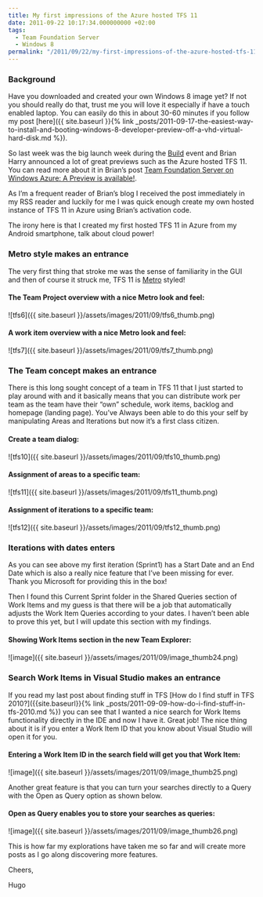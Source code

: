 ```yaml
---
title: My first impressions of the Azure hosted TFS 11
date: 2011-09-22 10:17:34.000000000 +02:00
tags:
  - Team Foundation Server
  - Windows 8
permalink: "/2011/09/22/my-first-impressions-of-the-azure-hosted-tfs-11/"
---
```


### Background

Have you downloaded and created your own Windows 8 image yet? If not you should really do that, trust me you will love it especially if have a touch enabled laptop. You can easily do this in about 30-60 minutes if you follow my post [here]({{ site.baseurl }}{% link _posts/2011-09-17-the-easiest-way-to-install-and-booting-windows-8-developer-preview-off-a-vhd-virtual-hard-disk.md %}).

So last week was the big launch week during the [Build](http://www.buildwindows.com/) event and Brian Harry announced a lot of great previews such as the Azure hosted TFS 11. You can read more about it in Brian’s post [Team Foundation Server on Windows Azure: A Preview is available!](http://blogs.msdn.com/b/bharry/archive/2011/09/14/team-foundation-server-on-windows-azure.aspx).

As I’m a frequent reader of Brian’s blog I received the post immediately in my RSS reader and luckily for me I was quick enough create my own hosted instance of TFS 11 in Azure using Brian’s activation code.

The irony here is that I created my first hosted TFS 11 in Azure from my Android smartphone, talk about cloud power!

### Metro style makes an entrance

The very first thing that stroke me was the sense of familiarity in the GUI and then of course it struck me, TFS 11 is [Metro](<http://en.wikipedia.org/wiki/Metro_(design_language)>) styled!

#### The Team Project overview with a nice Metro look and feel:

![tfs6]({{ site.baseurl }}/assets/images/2011/09/tfs6_thumb.png)

#### A work item overview with a nice Metro look and feel:

![tfs7]({{ site.baseurl }}/assets/images/2011/09/tfs7_thumb.png)

### The Team concept makes an entrance

There is this long sought concept of a team in TFS 11 that I just started to play around with and it basically means that you can distribute work per team as the team have their “own” schedule, work items, backlog and homepage (landing page). You’ve Always been able to do this your self by manipulating Areas and Iterations but now it’s a first class citizen.

#### Create a team dialog:

![tfs10]({{ site.baseurl }}/assets/images/2011/09/tfs10_thumb.png)

#### Assignment of areas to a specific team:

![tfs11]({{ site.baseurl }}/assets/images/2011/09/tfs11_thumb.png)

#### Assignment of iterations to a specific team:

![tfs12]({{ site.baseurl }}/assets/images/2011/09/tfs12_thumb.png)

### Iterations with dates enters

As you can see above my first iteration (Sprint1) has a Start Date and an End Date which is also a really nice feature that I’ve been missing for ever. Thank you Microsoft for providing this in the box!

Then I found this Current Sprint folder in the Shared Queries section of Work Items and my guess is that there will be a job that automatically adjusts the Work Item Queries according to your dates. I haven’t been able to prove this yet, but I will update this section with my findings.

#### Showing Work Items section in the new Team Explorer:

####

![image]({{ site.baseurl }}/assets/images/2011/09/image_thumb24.png)

### Search Work Items in Visual Studio makes an entrance

If you read my last post about finding stuff in TFS [How do I find stuff in TFS 2010?]({{site.baseurl}}{% link _posts/2011-09-09-how-do-i-find-stuff-in-tfs-2010.md %}) you can see that I wanted a nice search for Work Items functionality directly in the IDE and now I have it. Great job! The nice thing about it is if you enter a Work Item ID that you know about Visual Studio will open it for you.

#### Entering a Work Item ID in the search field will get you that Work Item:

![image]({{ site.baseurl }}/assets/images/2011/09/image_thumb25.png)

Another great feature is that you can turn your searches directly to a Query with the Open as Query option as shown below.

#### Open as Query enables you to store your searches as queries:

![image]({{ site.baseurl }}/assets/images/2011/09/image_thumb26.png)

This is how far my explorations have taken me so far and will create more posts as I go along discovering more features.

Cheers,

Hugo
